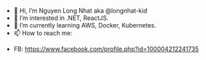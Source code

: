 - 👋 Hi, I’m Nguyen Long Nhat aka @longnhat-kid
- 👀 I’m interested in .NET, ReactJS.
- 🌱 I’m currently learning AWS, Docker, Kubernetes.
- 📫 How to reach me:
+ FB: https://www.facebook.com/profile.php?id=100004212241735

<!---
longnhat-kid/longnhat-kid is a ✨ special ✨ repository because its `README.md` (this file) appears on your GitHub profile.
You can click the Preview link to take a look at your changes.
--->
